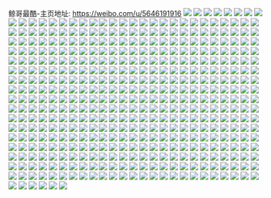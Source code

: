 鲸哥最酷-主页地址: https://weibo.com/u/5646191916 
![](https://wx4.sinaimg.cn/mw2000/006a6Qrygy1gi458381b6j32c02c0x6r.jpg) 
![](https://wx4.sinaimg.cn/mw2000/006a6Qrygy1gi4586vgomj32c0340npf.jpg) 
![](https://wx4.sinaimg.cn/mw2000/006a6Qrygy1gi457znn2bj32c03401kz.jpg) 
![](https://wx4.sinaimg.cn/mw2000/006a6Qrygy1gi458bjikpj32c0340hdw.jpg) 
![](https://wx4.sinaimg.cn/mw2000/006a6Qrygy1gi458f3qwnj32c03401kz.jpg) 
![](https://wx4.sinaimg.cn/mw2000/006a6Qrygy1gi458gbe3gj30vc0vcqdi.jpg) 
![](https://wx4.sinaimg.cn/mw2000/006a6Qrygy1gi458hg4tcj30tl1gntp1.jpg) 
![](https://wx4.sinaimg.cn/mw2000/006a6Qrygy1gi458kypmdj32c02c07wh.jpg) 
![](https://wx4.sinaimg.cn/mw2000/006a6Qrygy1gi458ojpkjj32c02c07wh.jpg) 
![](https://wx4.sinaimg.cn/mw2000/006a6Qrygy1ggrhe4t8pkj31sg2dsqv5.jpg) 
![](https://wx4.sinaimg.cn/mw2000/006a6Qrygy1ggrhe6axhuj31sg2ds4qp.jpg) 
![](https://wx4.sinaimg.cn/mw2000/006a6Qrygy1ggrheaayi6j32c03401kz.jpg) 
![](https://wx4.sinaimg.cn/mw2000/006a6Qrygy1ggrhed131mj32c03404qq.jpg) 
![](https://wx4.sinaimg.cn/mw2000/006a6Qrygy1ggrheia7t9j32c0340b2b.jpg) 
![](https://wx4.sinaimg.cn/mw2000/006a6Qrygy1ggrhengpykj32c03401l0.jpg) 
![](https://wx4.sinaimg.cn/mw2000/006a6Qrygy1ggrhe0x787j32c0340npd.jpg) 
![](https://wx4.sinaimg.cn/mw2000/006a6Qrygy1ggrheqsj1cj32c02c0b2a.jpg) 
![](https://wx4.sinaimg.cn/mw2000/006a6Qrygy1ggrhez8hcwj32c0340hdu.jpg) 
![](https://wx4.sinaimg.cn/mw2000/006a6Qrygy1gg09l0xiw8j31sg2ds7wh.jpg) 
![](https://wx4.sinaimg.cn/mw2000/006a6Qrygy1gg09l4c88tj32c02c07wi.jpg) 
![](https://wx4.sinaimg.cn/mw2000/006a6Qrygy1gg09l6e4mcj31sg2dskjl.jpg) 
![](https://wx4.sinaimg.cn/mw2000/006a6Qrygy1gg09kyel3ij32c0340b2c.jpg) 
![](https://wx4.sinaimg.cn/mw2000/006a6Qrygy1gg09lbl7isj32c0340kjn.jpg) 
![](https://wx4.sinaimg.cn/mw2000/006a6Qrygy1gg09lgh5syj32c02c0hdv.jpg) 
![](https://wx4.sinaimg.cn/mw2000/006a6Qrygy1gftar6unq1j31sg2ds4qq.jpg) 
![](https://wx4.sinaimg.cn/mw2000/006a6Qrygy1gftaralkfpj31sg2dsx6p.jpg) 
![](https://wx4.sinaimg.cn/mw2000/006a6Qrygy1gftargh6e4j31sg2ds1ky.jpg) 
![](https://wx4.sinaimg.cn/mw2000/006a6Qrygy1gftarjklarj31sg1shb29.jpg) 
![](https://wx4.sinaimg.cn/mw2000/006a6Qrygy1gftas9kz18j32c0340b2d.jpg) 
![](https://wx4.sinaimg.cn/mw2000/006a6Qrygy1gftarniuz6j31o61o64qp.jpg) 
![](https://wx4.sinaimg.cn/mw2000/006a6Qrygy1gftarqe12uj31sg2dskjl.jpg) 
![](https://wx4.sinaimg.cn/mw2000/006a6Qrygy1gftaruj2j1j32c02c0e82.jpg) 
![](https://wx4.sinaimg.cn/mw2000/006a6Qrygy1gftaryzpzaj32c0340qv7.jpg) 
![](https://wx4.sinaimg.cn/mw2000/006a6Qrygy1gf2qtn1lehj32c02c0u0x.jpg) 
![](https://wx4.sinaimg.cn/mw2000/006a6Qrygy1gf2qtjqayxj32c0340e81.jpg) 
![](https://wx4.sinaimg.cn/mw2000/006a6Qrygy1gf2qts1mo8j31sg2dskjl.jpg) 
![](https://wx4.sinaimg.cn/mw2000/006a6Qrygy1gf2qtu8n9xj31sg2dse81.jpg) 
![](https://wx4.sinaimg.cn/mw2000/006a6Qrygy1gf2qtpyy7yj31sg2dskjl.jpg) 
![](https://wx4.sinaimg.cn/mw2000/006a6Qrygy1gf2qtg3pgfj31sg2dsb29.jpg) 
![](https://wx4.sinaimg.cn/mw2000/006a6Qrygy1gf2qtxjp4wj31sg2ds1kx.jpg) 
![](https://wx4.sinaimg.cn/mw2000/006a6Qrygy1gf2qtzx3euj31sg2ds1kx.jpg) 
![](https://wx4.sinaimg.cn/mw2000/006a6Qrygy1gf2qu2gb36j31sg2ds4qp.jpg) 
![](https://wx4.sinaimg.cn/mw2000/006a6Qrygy1gev5ponci7j31sg2dskjm.jpg) 
![](https://wx4.sinaimg.cn/mw2000/006a6Qrygy1gev5pqm8wxj31sg2dshdm.jpg) 
![](https://wx4.sinaimg.cn/mw2000/006a6Qrygy1gev5pkq52dj32c0340e84.jpg) 
![](https://wx4.sinaimg.cn/mw2000/006a6Qrygy1gev5psklz6j32c02c0x20.jpg) 
![](https://wx4.sinaimg.cn/mw2000/006a6Qrygy1gev5q5u9c3j32c0340u0y.jpg) 
![](https://wx4.sinaimg.cn/mw2000/006a6Qrygy1gev5q7o2rxj32c03404jf.jpg) 
![](https://wx4.sinaimg.cn/mw2000/006a6Qrygy1gefaq33fznj31sg2dsx6p.jpg) 
![](https://wx4.sinaimg.cn/mw2000/006a6Qrygy1gefaq51x8cj31ig20hb29.jpg) 
![](https://wx4.sinaimg.cn/mw2000/006a6Qrygy1gefaq6v6jqj31sg2dsx43.jpg) 
![](https://wx4.sinaimg.cn/mw2000/006a6Qrygy1gefaq9iil2j31sg2dskjl.jpg) 
![](https://wx4.sinaimg.cn/mw2000/006a6Qrygy1gefaqb2otej31sg2ds7wh.jpg) 
![](https://wx4.sinaimg.cn/mw2000/006a6Qrygy1gefazc43bkj31sg1sge81.jpg) 
![](https://wx4.sinaimg.cn/mw2000/006a6Qrygy1gefazi7wa2j31sg2dsx6p.jpg) 
![](https://wx4.sinaimg.cn/mw2000/006a6Qrygy1gefazk3l22j31sg2dsqmb.jpg) 
![](https://wx4.sinaimg.cn/mw2000/006a6Qrygy1gefaz97qzaj31sg2dse81.jpg) 
![](https://wx4.sinaimg.cn/mw2000/006a6Qrygy1ge9hr9ciwej30v91vohdt.jpg) 
![](https://wx4.sinaimg.cn/mw2000/006a6Qrygy1ge9hr6nh6yj30v91vokam.jpg) 
![](https://wx4.sinaimg.cn/mw2000/006a6Qryly1ge1pc82ry2j32c0340hdv.jpg) 
![](https://wx4.sinaimg.cn/mw2000/006a6Qryly1ge1pcdvhndj32c0340hdv.jpg) 
![](https://wx4.sinaimg.cn/mw2000/006a6Qryly1ge1pch8jmmj31sc2dsb29.jpg) 
![](https://wx4.sinaimg.cn/mw2000/006a6Qryly1ge1pck3nvaj31sc2dshdt.jpg) 
![](https://wx4.sinaimg.cn/mw2000/006a6Qryly1ge1pcn16uuj31sb1sbkjl.jpg) 
![](https://wx4.sinaimg.cn/mw2000/006a6Qryly1ge1pcpvn7jj31sc2dsnpd.jpg) 
![](https://wx4.sinaimg.cn/mw2000/006a6Qryly1ge1pc2hir9j30u0140tkn.jpg) 
![](https://wx4.sinaimg.cn/mw2000/006a6Qryly1ge1pcrb1q7j30u0140dru.jpg) 
![](https://wx4.sinaimg.cn/mw2000/006a6Qryly1ge1pcvvtifj31sc2dskjm.jpg) 
![](https://wx4.sinaimg.cn/mw2000/006a6Qryly1ge1pd0wwk2j31sc2dshdu.jpg) 
![](https://wx4.sinaimg.cn/mw2000/006a6Qryly1ge1pd5ix27j31sg1sgnpd.jpg) 
![](https://wx4.sinaimg.cn/mw2000/006a6Qryly1ge1pd8c76fj32c02c07wh.jpg) 
![](https://wx4.sinaimg.cn/mw2000/006a6Qryly1ge0jn4i740j32c02c07sx.jpg) 
![](https://wx4.sinaimg.cn/mw2000/006a6Qryly1ge0jnnzsddj32c02c04ia.jpg) 
![](https://wx4.sinaimg.cn/mw2000/006a6Qryly1ge0jr8cm02j32c02c0hdt.jpg) 
![](https://wx4.sinaimg.cn/mw2000/006a6Qryly1ge0jrc6sodj32c0340b29.jpg) 
![](https://wx4.sinaimg.cn/mw2000/006a6Qryly1ge0jr3y8kzj31400u0wq3.jpg) 
![](https://wx4.sinaimg.cn/mw2000/006a6Qryly1ge0jrejrijj31sg2dsndb.jpg) 
![](https://wx4.sinaimg.cn/mw2000/006a6Qryly1ge0jrjmwr1j32c03407wi.jpg) 
![](https://wx4.sinaimg.cn/mw2000/006a6Qryly1ge0jro87xcj32c0340e81.jpg) 
![](https://wx4.sinaimg.cn/mw2000/006a6Qryly1ge0jrui7w9j32c0340x6p.jpg) 
![](https://wx4.sinaimg.cn/mw2000/006a6Qryly1gdsf0zk4shj31sg2dsb2a.jpg) 
![](https://wx4.sinaimg.cn/mw2000/006a6Qryly1gdsf1370gsj31sg2ds1ky.jpg) 
![](https://wx4.sinaimg.cn/mw2000/006a6Qryly1gdsf0vm1n3j31sg2dsb2a.jpg) 
![](https://wx4.sinaimg.cn/mw2000/006a6Qryly1gdsf16uiisj31sg2dsb2a.jpg) 
![](https://wx4.sinaimg.cn/mw2000/006a6Qryly1gdlfs9im60j32c03401ky.jpg) 
![](https://wx4.sinaimg.cn/mw2000/006a6Qryly1gdlfsc1atcj31sg2ds4qp.jpg) 
![](https://wx4.sinaimg.cn/mw2000/006a6Qryly1gdlfsexsevj31sg2ds7wh.jpg) 
![](https://wx4.sinaimg.cn/mw2000/006a6Qryly1gdlfsjs8vvj32bc3h07wi.jpg) 
![](https://wx4.sinaimg.cn/mw2000/006a6Qryly1gdlfsn7nphj31sg2dsqv5.jpg) 
![](https://wx4.sinaimg.cn/mw2000/006a6Qryly1gdlfsq2vdaj31sg2dskjl.jpg) 
![](https://wx4.sinaimg.cn/mw2000/006a6Qryly1gdjyk4sa49j31sg2dsb29.jpg) 
![](https://wx4.sinaimg.cn/mw2000/006a6Qryly1gdjykelyx0j32c03401ky.jpg) 
![](https://wx4.sinaimg.cn/mw2000/006a6Qryly1gdjyk1aavgj32c03404qq.jpg) 
![](https://wx4.sinaimg.cn/mw2000/006a6Qryly1gdjyk9mww5j32c0340u0y.jpg) 
![](https://wx4.sinaimg.cn/mw2000/006a6Qryly1gdjykhlpflj32c02c04qp.jpg) 
![](https://wx4.sinaimg.cn/mw2000/006a6Qryly1gdjyqh08n3j32c02c01dg.jpg) 
![](https://wx4.sinaimg.cn/mw2000/006a6Qryly1gdjyqk8f03j32c02c01kx.jpg) 
![](https://wx4.sinaimg.cn/mw2000/006a6Qryly1gdjyqol4paj32c0340x6p.jpg) 
![](https://wx4.sinaimg.cn/mw2000/006a6Qryly1gdjyqtturnj32c03404qq.jpg) 
![](https://wx4.sinaimg.cn/mw2000/006a6Qryly1gdfk0g30r4j32c02c0npe.jpg) 
![](https://wx4.sinaimg.cn/mw2000/006a6Qryly1gdfk0sblqij30v91vox6q.jpg) 
![](https://wx4.sinaimg.cn/mw2000/006a6Qryly1gdfk0tlbunj30y40y6jwb.jpg) 
![](https://wx4.sinaimg.cn/mw2000/006a6Qryly1gdfk0xrhuoj31sg2ds4qq.jpg) 
![](https://wx4.sinaimg.cn/mw2000/006a6Qryly1gdfk10uwngj32c02c04qp.jpg) 
![](https://wx4.sinaimg.cn/mw2000/006a6Qryly1gdfk0c0gqlj31882al4qp.jpg) 
![](https://wx4.sinaimg.cn/mw2000/006a6Qryly1gdfk15ay4hj32c0340hdu.jpg) 
![](https://wx4.sinaimg.cn/mw2000/006a6Qryly1gdfk0n09bxj32c03404qs.jpg) 
![](https://wx4.sinaimg.cn/mw2000/006a6Qryly1gdfk18jcgxj32ll22bqv5.jpg) 
![](https://wx4.sinaimg.cn/mw2000/006a6Qryly1gd8r3pin5oj31sg2ds1ky.jpg) 
![](https://wx4.sinaimg.cn/mw2000/006a6Qryly1gd8r3d3321j31sg2ds1ky.jpg) 
![](https://wx4.sinaimg.cn/mw2000/006a6Qryly1gd8r3hhyfej313h13kaof.jpg) 
![](https://wx4.sinaimg.cn/mw2000/006a6Qryly1gd8r3lu86vj31sg2dsx6p.jpg) 
![](https://wx4.sinaimg.cn/mw2000/006a6Qryly1gd8r3irt6aj30y40y6tlc.jpg) 
![](https://wx4.sinaimg.cn/mw2000/006a6Qryly1gd8r3tgqcaj31sg1sle81.jpg) 
![](https://wx4.sinaimg.cn/mw2000/006a6Qryly1gd8r39hg2rj31sg2dsu0x.jpg) 
![](https://wx4.sinaimg.cn/mw2000/006a6Qryly1gd8r3wn4i4j32ay2ayx6p.jpg) 
![](https://wx4.sinaimg.cn/mw2000/006a6Qryly1gd8r3g1rc1j31sg2dsx6p.jpg) 
![](https://wx4.sinaimg.cn/mw2000/006a6Qryly1gd4r3vcw42j32c0340npg.jpg) 
![](https://wx4.sinaimg.cn/mw2000/006a6Qryly1gd4r3p1ez4j32c02c0qv7.jpg) 
![](https://wx4.sinaimg.cn/mw2000/006a6Qryly1gd4r40u926j31sg2dsb29.jpg) 
![](https://wx4.sinaimg.cn/mw2000/006a6Qryly1gd4r43q0gqj32c02c0b29.jpg) 
![](https://wx4.sinaimg.cn/mw2000/006a6Qryly1gd4r3xyappj312w2aw7wh.jpg) 
![](https://wx4.sinaimg.cn/mw2000/006a6Qryly1gd4r495nvkj31sg2dsx6q.jpg) 
![](https://wx4.sinaimg.cn/mw2000/006a6Qryly1gd4r4bzgdkj32ds1sge81.jpg) 
![](https://wx4.sinaimg.cn/mw2000/006a6Qryly1gd4r4fzvilj32c0340u0y.jpg) 
![](https://wx4.sinaimg.cn/mw2000/006a6Qryly1gd4r4llagnj32c03404qr.jpg) 
![](https://wx4.sinaimg.cn/mw2000/006a6Qrygy1gcqewbp5f6j32c02c0qv5.jpg) 
![](https://wx4.sinaimg.cn/mw2000/006a6Qrygy1gcqewd2mxlj321320zb29.jpg) 
![](https://wx4.sinaimg.cn/mw2000/006a6Qrygy1gcqewficnqj32c0340x6p.jpg) 
![](https://wx4.sinaimg.cn/mw2000/006a6Qrygy1gcqewhk0uoj323k23ke81.jpg) 
![](https://wx4.sinaimg.cn/mw2000/006a6Qrygy1gcqewj0rjwj31sg2ds7wh.jpg) 
![](https://wx4.sinaimg.cn/mw2000/006a6Qrygy1gcqew8ldelj32c0340hdu.jpg) 
![](https://wx4.sinaimg.cn/mw2000/006a6Qrygy1gcqewlao68j32c02c0qv5.jpg) 
![](https://wx4.sinaimg.cn/mw2000/006a6Qrygy1gcqewo01vhj32c02c0kjl.jpg) 
![](https://wx4.sinaimg.cn/mw2000/006a6Qrygy1gcqew9wfk1j31sg2dshdt.jpg) 
![](https://wx4.sinaimg.cn/mw2000/006a6Qrygy1gcicd62adyj30u00u07wh.jpg) 
![](https://wx4.sinaimg.cn/mw2000/006a6Qrygy1gcicc64remj32c0340kjm.jpg) 
![](https://wx4.sinaimg.cn/mw2000/006a6Qrygy1gciccjro2qj30u01407wh.jpg) 
![](https://wx4.sinaimg.cn/mw2000/006a6Qrygy1gciccmvyajj32c0340x6p.jpg) 
![](https://wx4.sinaimg.cn/mw2000/006a6Qrygy1gciccd18d8j329s29snpd.jpg) 
![](https://wx4.sinaimg.cn/mw2000/006a6Qrygy1gciccaloj9j30u00u07wh.jpg) 
![](https://wx4.sinaimg.cn/mw2000/006a6Qrygy1gciccp0aunj30tu0tu1jq.jpg) 
![](https://wx4.sinaimg.cn/mw2000/006a6Qrygy1gciccg96dwj30u00u01kx.jpg) 
![](https://wx4.sinaimg.cn/mw2000/006a6Qrygy1gcicd0zwkpj32c03404qu.jpg) 
![](https://wx4.sinaimg.cn/mw2000/006a6Qryly1gc5ek6aj2nj32c02c0kjm.jpg) 
![](https://wx4.sinaimg.cn/mw2000/006a6Qryly1gc5eke48dcj31sg2dsb29.jpg) 
![](https://wx4.sinaimg.cn/mw2000/006a6Qryly1gc5ekcjfvjj32c02c0kjn.jpg) 
![](https://wx4.sinaimg.cn/mw2000/006a6Qryly1gc5ekfgjbnj31sg1sgnpd.jpg) 
![](https://wx4.sinaimg.cn/mw2000/006a6Qryly1gc5ekmmgosj32c02c0npd.jpg) 
![](https://wx4.sinaimg.cn/mw2000/006a6Qryly1gc5ekigdlxj31sg2ds1ky.jpg) 
![](https://wx4.sinaimg.cn/mw2000/006a6Qryly1gc5ek93zcyj32c02c0hdu.jpg) 
![](https://wx4.sinaimg.cn/mw2000/006a6Qryly1gc5ekgk8fpj31sg2dshdt.jpg) 
![](https://wx4.sinaimg.cn/mw2000/006a6Qryly1gc5ekk3yzqj31sg1sg4qq.jpg) 
![](https://wx4.sinaimg.cn/mw2000/006a6Qryly1gbwcv25bw9j31r11r14qp.jpg) 
![](https://wx4.sinaimg.cn/mw2000/006a6Qryly1gbwcv3xrkpj3140140kjl.jpg) 
![](https://wx4.sinaimg.cn/mw2000/006a6Qryly1gbwcv5ml2nj31sg2dse82.jpg) 
![](https://wx4.sinaimg.cn/mw2000/006a6Qryly1gbwcv7fnfmj31sg2dsnpd.jpg) 
![](https://wx4.sinaimg.cn/mw2000/006a6Qryly1gbwcv9p518j31sg2dshdt.jpg) 
![](https://wx4.sinaimg.cn/mw2000/006a6Qryly1gbwcv0frl4j31sg2ds7wh.jpg) 
![](https://wx4.sinaimg.cn/mw2000/006a6Qryly1gbldm7qt99j30u013ygr0.jpg) 
![](https://wx4.sinaimg.cn/mw2000/006a6Qryly1gbldmaptfxj31sg2dsb2a.jpg) 
![](https://wx4.sinaimg.cn/mw2000/006a6Qryly1gbldmcz23hj31sg2dshdt.jpg) 
![](https://wx4.sinaimg.cn/mw2000/006a6Qryly1gbldmf0rndj31sg2dsnpd.jpg) 
![](https://wx4.sinaimg.cn/mw2000/006a6Qryly1gbldmgy16yj31sg2dsqv5.jpg) 
![](https://wx4.sinaimg.cn/mw2000/006a6Qryly1gbldmir4nkj31sg2dskjl.jpg) 
![](https://wx4.sinaimg.cn/mw2000/006a6Qryly1gbldmkwz7gj31sg2dskjl.jpg) 
![](https://wx4.sinaimg.cn/mw2000/006a6Qryly1gbldmmo4h4j31sg2dshdt.jpg) 
![](https://wx4.sinaimg.cn/mw2000/006a6Qryly1gbldm6ny2tj31sg2dskjl.jpg) 
![](https://wx4.sinaimg.cn/mw2000/006a6Qryly1gazi6i29kgj31sg1sg4qq.jpg) 
![](https://wx4.sinaimg.cn/mw2000/006a6Qryly1gazi6jonstj32c0340b2b.jpg) 
![](https://wx4.sinaimg.cn/mw2000/006a6Qryly1gazi6kifumj31sg1sg7wh.jpg) 
![](https://wx4.sinaimg.cn/mw2000/006a6Qryly1gazi6grqrhj31sg2dse81.jpg) 
![](https://wx4.sinaimg.cn/mw2000/006a6Qryly1gazi6ltdpbj31sg2dskjl.jpg) 
![](https://wx4.sinaimg.cn/mw2000/006a6Qryly1gazi6nznjwj31sg2ds4qq.jpg) 
![](https://wx4.sinaimg.cn/mw2000/006a6Qryly1gaxk20rrw3j31o02807wi.jpg) 
![](https://wx4.sinaimg.cn/mw2000/006a6Qryly1gaxk21t6mqj32c0340npe.jpg) 
![](https://wx4.sinaimg.cn/mw2000/006a6Qryly1gaxk23xiblj32c0340hdv.jpg) 
![](https://wx4.sinaimg.cn/mw2000/006a6Qryly1gaxk259w04j31sg2dskjl.jpg) 
![](https://wx4.sinaimg.cn/mw2000/006a6Qryly1gaxk26y93dj32c0340u0y.jpg) 
![](https://wx4.sinaimg.cn/mw2000/006a6Qryly1gaxk29793oj32c0340npe.jpg) 
![](https://wx4.sinaimg.cn/mw2000/006a6Qryly1gaxk2beyjqj33402c0hdu.jpg) 
![](https://wx4.sinaimg.cn/mw2000/006a6Qryly1gaxk1yx6ijj327u1o04qp.jpg) 
![](https://wx4.sinaimg.cn/mw2000/006a6Qryly1gaxk2d3uczj31sg2dsnec.jpg) 
![](https://wx4.sinaimg.cn/mw2000/006a6Qryly1gaacw6l1i6j31sg2dskjl.jpg) 
![](https://wx4.sinaimg.cn/mw2000/006a6Qryly1gaacw3i8gdj31sg2ds1kx.jpg) 
![](https://wx4.sinaimg.cn/mw2000/006a6Qryly1gaacwcdt9sj32c0340kjn.jpg) 
![](https://wx4.sinaimg.cn/mw2000/006a6Qryly1gaacwiex54j32c0340kjn.jpg) 
![](https://wx4.sinaimg.cn/mw2000/006a6Qryly1ga6z8c1fm7j30rn0zwgs4.jpg) 
![](https://wx4.sinaimg.cn/mw2000/006a6Qryly1ga6z8syn5kj32c02c0x6r.jpg) 
![](https://wx4.sinaimg.cn/mw2000/006a6Qryly1ga6z8eoct0j32c0340kjl.jpg) 
![](https://wx4.sinaimg.cn/mw2000/006a6Qryly1ga6z8it17fj32c0340kjm.jpg) 
![](https://wx4.sinaimg.cn/mw2000/006a6Qryly1ga6z8lprohj31sg1sge81.jpg) 
![](https://wx4.sinaimg.cn/mw2000/006a6Qryly1ga6z8wlkmrj32c02c0qv5.jpg) 
![](https://wx4.sinaimg.cn/mw2000/006a6Qryly1ga6z8zmrasj32c02c0qv5.jpg) 
![](https://wx4.sinaimg.cn/mw2000/006a6Qryly1ga6z92v8rkj32c0340hdt.jpg) 
![](https://wx4.sinaimg.cn/mw2000/006a6Qryly1ga6z95ytiwj32ds1sg1kx.jpg) 
![](https://wx4.sinaimg.cn/mw2000/006a6Qryly1g9e1jv9y23j32c03404qr.jpg) 
![](https://wx4.sinaimg.cn/mw2000/006a6Qryly1g9e1k7g8g5j32c0340kjm.jpg) 
![](https://wx4.sinaimg.cn/mw2000/006a6Qryly1g9e1jkx6ufj31sg2dsu0x.jpg) 
![](https://wx4.sinaimg.cn/mw2000/006a6Qryly1g9e1kewqhdj31sg2dse81.jpg) 
![](https://wx4.sinaimg.cn/mw2000/006a6Qryly1g9e1km85tzj32c0340kjl.jpg) 
![](https://wx4.sinaimg.cn/mw2000/006a6Qryly1g9e1kswutmj32c0340npd.jpg) 
![](https://wx4.sinaimg.cn/mw2000/006a6Qryly1g9e1kzqwx9j31sg2dsqv5.jpg) 
![](https://wx4.sinaimg.cn/mw2000/006a6Qryly1g9e1l3tgnhj32ds1sg4qp.jpg) 
![](https://wx4.sinaimg.cn/mw2000/006a6Qryly1g9e1l7sbp3j31sg2ds1kx.jpg) 
![](https://wx4.sinaimg.cn/mw2000/006a6Qryly1g9dilqbukpj32c0340x6q.jpg) 
![](https://wx4.sinaimg.cn/mw2000/006a6Qryly1g9dilk42a5j32c0340u0y.jpg) 
![](https://wx4.sinaimg.cn/mw2000/006a6Qryly1g9dilu3g64j32c02c01ky.jpg) 
![](https://wx4.sinaimg.cn/mw2000/006a6Qryly1g9dily9hgmj32c0340qv6.jpg) 
![](https://wx4.sinaimg.cn/mw2000/006a6Qryly1g9dill4q31j30v90v940u.jpg) 
![](https://wx4.sinaimg.cn/mw2000/006a6Qryly1g9dim4ldyaj32c0340kjn.jpg) 
![](https://wx4.sinaimg.cn/mw2000/006a6Qryly1g8s8qycya0j32c02c04qr.jpg) 
![](https://wx4.sinaimg.cn/mw2000/006a6Qryly1g8s8qseys7j32c02c0x6q.jpg) 
![](https://wx4.sinaimg.cn/mw2000/006a6Qryly1g8s8r3vctqj32c02c01kz.jpg) 
![](https://wx4.sinaimg.cn/mw2000/006a6Qryly1g8s8rb1jz2j32c02c04qr.jpg) 
![](https://wx4.sinaimg.cn/mw2000/006a6Qryly1g8s8rqey7oj327u1o0e81.jpg) 
![](https://wx4.sinaimg.cn/mw2000/006a6Qryly1g8s8rhctpij32c02c01kz.jpg) 
![](https://wx4.sinaimg.cn/mw2000/006a6Qryly1g8s8rkeqs2j32c02c07wh.jpg) 
![](https://wx4.sinaimg.cn/mw2000/006a6Qryly1g8s8rnhgb6j32c02c0e81.jpg) 
![](https://wx4.sinaimg.cn/mw2000/006a6Qryly1g8s8rstl6dj31o027u1kx.jpg) 
![](https://wx4.sinaimg.cn/mw2000/006a6Qryly1g878z0srurj33344mo1l0.jpg) 
![](https://wx4.sinaimg.cn/mw2000/006a6Qryly1g878zexc7ij32b743xqv6.jpg) 
![](https://wx4.sinaimg.cn/mw2000/006a6Qryly1g878ztkimoj32yn4ghkjm.jpg) 
![](https://wx4.sinaimg.cn/mw2000/006a6Qryly1g8790etkrrj33343347wj.jpg) 
![](https://wx4.sinaimg.cn/mw2000/006a6Qryly1g8790odxdaj31sx37f1kx.jpg) 
![](https://wx4.sinaimg.cn/mw2000/006a6Qryly1g878yg40frj31qi334e81.jpg) 
![](https://wx4.sinaimg.cn/mw2000/006a6Qryly1g8790xluepj31qi334u0x.jpg) 
![](https://wx4.sinaimg.cn/mw2000/006a6Qryly1g8791diq7tj33344mox6r.jpg) 
![](https://wx4.sinaimg.cn/mw2000/006a6Qryly1g879221somj33344mou12.jpg) 
![](https://wx4.sinaimg.cn/mw2000/006a6Qryly1g7owzp27l5j30u0140n37.jpg) 
![](https://wx4.sinaimg.cn/mw2000/006a6Qryly1g7owzq9nnrj30u013yqcf.jpg) 
![](https://wx4.sinaimg.cn/mw2000/006a6Qryly1g7owzs017uj30u00u0an4.jpg) 
![](https://wx4.sinaimg.cn/mw2000/006a6Qryly1g7owztcdxrj30u00u0dm4.jpg) 
![](https://wx4.sinaimg.cn/mw2000/006a6Qryly1g7owzn5jfqj30u0140dld.jpg) 
![](https://wx4.sinaimg.cn/mw2000/006a6Qryly1g7owzuytzej30u00u0127.jpg) 
![](https://wx4.sinaimg.cn/mw2000/006a6Qryly1g7owzwmleij30u00u0ajb.jpg) 
![](https://wx4.sinaimg.cn/mw2000/006a6Qryly1g7owzy58qyj30u013x4a7.jpg) 
![](https://wx4.sinaimg.cn/mw2000/006a6Qryly1g7ox001bwbj30u013y7lq.jpg) 
![](https://wx4.sinaimg.cn/mw2000/006a6Qryly1g5c1wmqv1tj30rs1jke6i.jpg) 
![](https://wx4.sinaimg.cn/mw2000/006a6Qryly1g5c1woiinpj30rs1jkx20.jpg) 
![](https://wx4.sinaimg.cn/mw2000/006a6Qryly1g5c1wq9brlj30rs1jktwt.jpg) 
![](https://wx4.sinaimg.cn/mw2000/006a6Qryly1g5c1ws2fr2j30rs1jbazv.jpg) 
![](https://wx4.sinaimg.cn/mw2000/006a6Qryly1g5c1wt60sdj30qo0qogqn.jpg) 
![](https://wx4.sinaimg.cn/mw2000/006a6Qryly1g5c1wkwf6fj30u00u0juj.jpg) 
![](https://wx4.sinaimg.cn/mw2000/006a6Qryly1g5c1wu6qewj30qo0qodie.jpg) 
![](https://wx4.sinaimg.cn/mw2000/006a6Qryly1g5bcl3st9oj32c02c04qr.jpg) 
![](https://wx4.sinaimg.cn/mw2000/006a6Qryly1g5bcla2hn0j32c02c0e83.jpg) 
![](https://wx4.sinaimg.cn/mw2000/006a6Qryly1g5bclg2tycj32c02c0e83.jpg) 
![](https://wx4.sinaimg.cn/mw2000/006a6Qryly1g5bckxg15rj31sg2dsnpe.jpg) 
![](https://wx4.sinaimg.cn/mw2000/006a6Qryly1g5bcljcp3vj31sg1sgu0x.jpg) 
![](https://wx4.sinaimg.cn/mw2000/006a6Qryly1g5bclnzchbj31sg2ds1ky.jpg) 
![](https://wx4.sinaimg.cn/mw2000/006a6Qryly1g5bclpt5l4j31o027ue5i.jpg) 
![](https://wx4.sinaimg.cn/mw2000/006a6Qryly1g5bclreb42j30rs15nguv.jpg) 
![](https://wx4.sinaimg.cn/mw2000/006a6Qryly1g5bclubmwyj31o01o0qv5.jpg) 
![](https://wx4.sinaimg.cn/mw2000/006a6Qryly1g4z5zq12lbj32c0340b2a.jpg) 
![](https://wx4.sinaimg.cn/mw2000/006a6Qryly1g4z5zvv4a8j32c0340b2a.jpg) 
![](https://wx4.sinaimg.cn/mw2000/006a6Qryly1g4z600sk4fj32c0340e82.jpg) 
![](https://wx4.sinaimg.cn/mw2000/006a6Qryly1g4z6047it2j31sg2dsnpd.jpg) 
![](https://wx4.sinaimg.cn/mw2000/006a6Qryly1g4z605wz9jj30w01kwn7q.jpg) 
![](https://wx4.sinaimg.cn/mw2000/006a6Qryly1g3p67k9y2rj31o01o04o2.jpg) 
![](https://wx4.sinaimg.cn/mw2000/006a6Qryly1g3p67pni4bj32c0340qv6.jpg) 
![](https://wx4.sinaimg.cn/mw2000/006a6Qryly1g3p67tdkqsj32c02c0e81.jpg) 
![](https://wx4.sinaimg.cn/mw2000/006a6Qryly1g4ffg4e15xj32c0340npg.jpg) 
![](https://wx4.sinaimg.cn/mw2000/006a6Qryly1g4ffg65wd1j30v91auwqh.jpg) 
![](https://wx4.sinaimg.cn/mw2000/006a6Qryly1g4fffx5qiwj30rs112wt2.jpg) 
![](https://wx4.sinaimg.cn/mw2000/006a6Qryly1g4ffgjeclgj34mo334u0y.jpg) 
![](https://wx4.sinaimg.cn/mw2000/006a6Qryly1g4ffg7oj55j31o01407ld.jpg) 
![](https://wx4.sinaimg.cn/mw2000/006a6Qryly1g4ffg9avrqj31401o04ed.jpg) 
![](https://wx4.sinaimg.cn/mw2000/006a6Qryly1g4ffgbxft7j31o01401kx.jpg) 
![](https://wx4.sinaimg.cn/mw2000/006a6Qryly1g4ffgdcnl6j31401o07j1.jpg) 
![](https://wx4.sinaimg.cn/mw2000/006a6Qryly1g4ffget32cj31o0140tse.jpg) 
![](https://wx4.sinaimg.cn/mw2000/006a6Qryly1g4ffeq00cij31o01o07wh.jpg) 
![](https://wx4.sinaimg.cn/mw2000/006a6Qryly1g4ffesnednj31o01o0b29.jpg) 
![](https://wx4.sinaimg.cn/mw2000/006a6Qryly1g4ffevtg3xj31o01o0b29.jpg) 
![](https://wx4.sinaimg.cn/mw2000/006a6Qryly1g4ffen4a7aj31o027u7wh.jpg) 
![](https://wx4.sinaimg.cn/mw2000/006a6Qryly1g3h9mfa1tlj32c0340e81.jpg) 
![](https://wx4.sinaimg.cn/mw2000/006a6Qryly1g3h9mik97dj32c02c07wh.jpg) 
![](https://wx4.sinaimg.cn/mw2000/006a6Qryly1g3h9mbjyofj32c02c016e.jpg) 
![](https://wx4.sinaimg.cn/mw2000/006a6Qryly1g3a8anfgrzj33343344qr.jpg) 
![](https://wx4.sinaimg.cn/mw2000/006a6Qryly1g3a8af2fdoj3334334kjo.jpg) 
![](https://wx4.sinaimg.cn/mw2000/006a6Qryly1g3a8atvmlpj3334334hdv.jpg) 
![](https://wx4.sinaimg.cn/mw2000/006a6Qryly1g3a8az5ol5j3334334kjm.jpg) 
![](https://wx4.sinaimg.cn/mw2000/006a6Qryly1g2xtxttd2bj32c03401ky.jpg) 
![](https://wx4.sinaimg.cn/mw2000/006a6Qryly1g2xty45e4sj33402c07wh.jpg) 
![](https://wx4.sinaimg.cn/mw2000/006a6Qryly1g2xtyg6uw3j31o027u4qp.jpg) 
![](https://wx4.sinaimg.cn/mw2000/006a6Qryly1g2xtysnf8cj32c0340b2a.jpg) 
![](https://wx4.sinaimg.cn/mw2000/006a6Qryly1g2xtyxnp40j31sg2ds7vk.jpg) 
![](https://wx4.sinaimg.cn/mw2000/006a6Qryly1g2xtz41d9bj31o027u4qp.jpg) 
![](https://wx4.sinaimg.cn/mw2000/006a6Qryly1g2xtza53enj31sg2ds7wh.jpg) 
![](https://wx4.sinaimg.cn/mw2000/006a6Qryly1g2xtzfgsylj31o027unmy.jpg) 
![](https://wx4.sinaimg.cn/mw2000/006a6Qryly1g2xtzm6u6xj31o027u4qp.jpg) 
![](https://wx4.sinaimg.cn/mw2000/006a6Qryly1g2nxw0pn2aj316o1ku4qp.jpg) 
![](https://wx4.sinaimg.cn/mw2000/006a6Qryly1g2nxw24i9gj31x02k04gh.jpg) 
![](https://wx4.sinaimg.cn/mw2000/006a6Qryly1g2nxw8pq77j34mo334qv8.jpg) 
![](https://wx4.sinaimg.cn/mw2000/006a6Qryly1g2nxwdkycvj32c0340npe.jpg) 
![](https://wx4.sinaimg.cn/mw2000/006a6Qryly1g2nxwj5b1vj32c02c01kz.jpg) 
![](https://wx4.sinaimg.cn/mw2000/006a6Qryly1g2nxwknnrej30rs15owwp.jpg) 
![](https://wx4.sinaimg.cn/mw2000/006a6Qryly1g2nxwmaytej30rs1jkne6.jpg) 
![](https://wx4.sinaimg.cn/mw2000/006a6Qryly1g2nxwpaxitj316o1kuhdt.jpg) 
![](https://wx4.sinaimg.cn/mw2000/006a6Qryly1g2nxvy6g3wj316o1ku4pp.jpg) 
![](https://wx4.sinaimg.cn/mw2000/006a6Qryly1g1g5mssv7wj32c0340qv6.jpg) 
![](https://wx4.sinaimg.cn/mw2000/006a6Qryly1g1g5mykk3aj32c03407wj.jpg) 
![](https://wx4.sinaimg.cn/mw2000/006a6Qryly1g1g5mnf57xj32c03407wj.jpg) 
![](https://wx4.sinaimg.cn/mw2000/006a6Qryly1g1g5n2spnrj32c0340npd.jpg) 
![](https://wx4.sinaimg.cn/mw2000/006a6Qryly1g1g5n79ax0j32c0340kjl.jpg) 
![](https://wx4.sinaimg.cn/mw2000/006a6Qryly1g1g5nbqd23j32c0340hdt.jpg) 
![](https://wx4.sinaimg.cn/mw2000/006a6Qryly1g0vfalmxxtj32c0340u0z.jpg) 
![](https://wx4.sinaimg.cn/mw2000/006a6Qryly1g0vfar23juj32c0340x6q.jpg) 
![](https://wx4.sinaimg.cn/mw2000/006a6Qryly1g0rmflc4a9j30qo0qok0h.jpg) 
![](https://wx4.sinaimg.cn/mw2000/006a6Qryly1g0rmg1d3dnj30v91vox6z.jpg) 
![](https://wx4.sinaimg.cn/mw2000/006a6Qryly1g0rmfobf9nj31se214b29.jpg) 
![](https://wx4.sinaimg.cn/mw2000/006a6Qryly1g0rmg2sdtyj30qo0x2tfd.jpg) 
![](https://wx4.sinaimg.cn/mw2000/006a6Qryly1g0rmg4zjl6j31sc1sc4qp.jpg) 
![](https://wx4.sinaimg.cn/mw2000/006a6Qryly1g0rmg75k02j31sc1sc1kx.jpg) 
![](https://wx4.sinaimg.cn/mw2000/006a6Qryly1fzllcimqiaj32c02c0qv5.jpg) 
![](https://wx4.sinaimg.cn/mw2000/006a6Qryly1fzllck6n5gj32c02c0b29.jpg) 
![](https://wx4.sinaimg.cn/mw2000/006a6Qryly1fzllcjgc23j32c02c0qv5.jpg) 
![](https://wx4.sinaimg.cn/mw2000/006a6Qryly1fzllcl49uhj32c02c0npd.jpg) 
![](https://wx4.sinaimg.cn/mw2000/006a6Qryly1fzllchsst7j32c02c0x6p.jpg) 
![](https://wx4.sinaimg.cn/mw2000/006a6Qryly1fzllclq0vzj31o01o0x0u.jpg) 
![](https://wx4.sinaimg.cn/mw2000/006a6Qryly1fzllcmghf5j31sg1sg1kx.jpg) 
![](https://wx4.sinaimg.cn/mw2000/006a6Qryly1fzllcn6r56j31o01o0ngx.jpg) 
![](https://wx4.sinaimg.cn/mw2000/006a6Qryly1fzllcgycajj31o01o04m0.jpg) 
![](https://wx4.sinaimg.cn/mw2000/006a6Qryly1fze6oi7gg5j32c0340kjl.jpg) 
![](https://wx4.sinaimg.cn/mw2000/006a6Qryly1fze6oksfpxj32c0340qv5.jpg) 
![](https://wx4.sinaimg.cn/mw2000/006a6Qryly1fyqx3yv3ssj30u013xk6b.jpg) 
![](https://wx4.sinaimg.cn/mw2000/006a6Qryly1fyqx3xodtfj30u013xtms.jpg) 
![](https://wx4.sinaimg.cn/mw2000/006a6Qryly1fyhs27gwjxj30u00u0gt3.jpg) 
![](https://wx4.sinaimg.cn/mw2000/006a6Qryly1fyhs28ss9tj30u00u0gun.jpg) 
![](https://wx4.sinaimg.cn/mw2000/006a6Qryly1fyhs284zg9j30u00u0109.jpg) 
![](https://wx4.sinaimg.cn/mw2000/006a6Qryly1fxnhsqcpeyj30qo1bgabz.jpg) 
![](https://wx4.sinaimg.cn/mw2000/006a6Qryly1fxnhst8sehj30fn0rstop.jpg) 
![](https://wx4.sinaimg.cn/mw2000/006a6Qryly1fxnhsp9weyj30fn0rr43y.jpg) 
![](https://wx4.sinaimg.cn/mw2000/006a6Qryly1fxnhsv1xvpj30k00zhjtu.jpg) 
![](https://wx4.sinaimg.cn/mw2000/006a6Qryly1fx8qzh8mknj32c02x04qs.jpg) 
![](https://wx4.sinaimg.cn/mw2000/006a6Qryly1fx8r0hrgkdj32c02x0nph.jpg) 
![](https://wx4.sinaimg.cn/mw2000/006a6Qryly1fwxbquu3x0j31o027ub29.jpg) 
![](https://wx4.sinaimg.cn/mw2000/006a6Qryly1fwxbr3cviej31o027ub29.jpg) 
![](https://wx4.sinaimg.cn/mw2000/006a6Qryly1fwxbrgh2zwj31o027ukjl.jpg) 
![](https://wx4.sinaimg.cn/mw2000/006a6Qryly1fw96r6opq9j32c0340u0y.jpg) 
![](https://wx4.sinaimg.cn/mw2000/006a6Qryly1fw96rj6vnnj31o01o0kjl.jpg) 
![](https://wx4.sinaimg.cn/mw2000/006a6Qryly1fw96rc5oo3j32c0340x6q.jpg) 
![](https://wx4.sinaimg.cn/mw2000/006a6Qryly1fw96rflp7ej32c02c04o8.jpg) 
![](https://wx4.sinaimg.cn/mw2000/006a6Qryly1fw96r0zc68j32c0340npd.jpg) 
![](https://wx4.sinaimg.cn/mw2000/006a6Qryly1fw96rmvb1xj31o01o04qp.jpg) 
![](https://wx4.sinaimg.cn/mw2000/006a6Qryly1fvvz4i23auj31o01o07p9.jpg) 
![](https://wx4.sinaimg.cn/mw2000/006a6Qryly1fvvz4po6m8j31o01o01kx.jpg) 
![](https://wx4.sinaimg.cn/mw2000/006a6Qryly1fvvz4dlxrcj31o01o07wh.jpg) 
![](https://wx4.sinaimg.cn/mw2000/006a6Qryly1fvvz4vdmx2j31o01o0nje.jpg) 
![](https://wx4.sinaimg.cn/mw2000/006a6Qryly1fubmny7as9j31o12734dd.jpg) 
![](https://wx4.sinaimg.cn/mw2000/006a6Qryly1fubmnv9nlhj31pq2a6155.jpg) 
![](https://wx4.sinaimg.cn/mw2000/006a6Qryly1fubmo619p7j31sg2dstr8.jpg) 
![](https://wx4.sinaimg.cn/mw2000/006a6Qryly1fubmo9bs8lj31s51s54bl.jpg) 
![](https://wx4.sinaimg.cn/mw2000/006a6Qryly1fubmocv9s1j31sg28p198.jpg) 
![](https://wx4.sinaimg.cn/mw2000/006a6Qryly1fubmo1qc8fj31sg2dsnfa.jpg) 
![](https://wx4.sinaimg.cn/mw2000/006a6Qrygy1fu0yejjygdj32ms1qy7wh.jpg) 
![](https://wx4.sinaimg.cn/mw2000/006a6Qrygy1fu0yf807quj33vc2kw4qs.jpg) 
![](https://wx4.sinaimg.cn/mw2000/006a6Qrygy1fu0yfd5n1qj33vb2kx7wj.jpg) 
![](https://wx4.sinaimg.cn/mw2000/006a6Qrygy1fu0yfwa2j4j33vc2kwkjm.jpg) 
![](https://wx4.sinaimg.cn/mw2000/006a6Qrygy1fu0yh3txl2j33vc2kwb2d.jpg) 
![](https://wx4.sinaimg.cn/mw2000/006a6Qrygy1fu0yegrs7bj33vc2kw1l0.jpg) 
![](https://wx4.sinaimg.cn/mw2000/006a6Qrygy1fu0yfj2xt0j33vc2kw4qt.jpg) 
![](https://wx4.sinaimg.cn/mw2000/006a6Qrygy1fu0yhr0wc4j33vc2kv4qr.jpg) 
![](https://wx4.sinaimg.cn/mw2000/006a6Qrygy1fu0yfx6b36j30kw0r2dhx.jpg) 
![](https://wx4.sinaimg.cn/mw2000/006a6Qrygy1ftq0b051r3j31o027ve6f.jpg) 
![](https://wx4.sinaimg.cn/mw2000/006a6Qrygy1ftq0b1ym5qj31o01o0ha4.jpg) 
![](https://wx4.sinaimg.cn/mw2000/006a6Qrygy1ftq0b4czpvj31o02c94oy.jpg) 
![](https://wx4.sinaimg.cn/mw2000/006a6Qrygy1ftq0b5zx7gj31o027vqta.jpg) 
![](https://wx4.sinaimg.cn/mw2000/006a6Qrygy1fthq678n94j31o027v1g5.jpg) 
![](https://wx4.sinaimg.cn/mw2000/006a6Qrygy1fthq6c1b03j31o027vx2u.jpg) 
![](https://wx4.sinaimg.cn/mw2000/006a6Qrygy1fthq6g9ppdj31o027vqof.jpg) 
![](https://wx4.sinaimg.cn/mw2000/006a6Qrygy1fthq6kg0j8j31o027vqpa.jpg) 
![](https://wx4.sinaimg.cn/mw2000/006a6Qrygy1fthq6pj3wmj31o027ve3x.jpg) 
![](https://wx4.sinaimg.cn/mw2000/006a6Qrygy1fthq62oqqtj31o027vtrs.jpg) 
![](https://wx4.sinaimg.cn/mw2000/006a6Qryly1ft85u2hy03j32c0340kjn.jpg) 
![](https://wx4.sinaimg.cn/mw2000/006a6Qryly1ft85u3waigj32c02v1hdu.jpg) 
![](https://wx4.sinaimg.cn/mw2000/006a6Qryly1ft85u510p6j33402c04qq.jpg) 
![](https://wx4.sinaimg.cn/mw2000/006a6Qryly1ft85u7i8vkj30yi1akgwy.jpg) 
![](https://wx4.sinaimg.cn/mw2000/006a6Qryly1ft85u6uwikj31w92dcqv5.jpg) 
![](https://wx4.sinaimg.cn/mw2000/006a6Qryly1ft85u8o7iaj325f2uw4qr.jpg) 
![](https://wx4.sinaimg.cn/mw2000/006a6Qryly1ft85u09rn1j30yi0y67ch.jpg) 
![](https://wx4.sinaimg.cn/mw2000/006a6Qryly1ft85u9fcn8j30yi0t2wmx.jpg) 
![](https://wx4.sinaimg.cn/mw2000/006a6Qryly1ft85ua3sm2j31em1w0e81.jpg) 
![](https://wx4.sinaimg.cn/mw2000/006a6Qrygy1fszdnlwwkvj30rs1idkjm.jpg) 
![](https://wx4.sinaimg.cn/mw2000/006a6Qrygy1fszdnpxu94j30rs27ikjm.jpg) 
![](https://wx4.sinaimg.cn/mw2000/006a6Qrygy1fszdnx5hgtj30rs16shdu.jpg) 
![](https://wx4.sinaimg.cn/mw2000/006a6Qrygy1fszdo4v3r2j30rs2bchdv.jpg) 
![](https://wx4.sinaimg.cn/mw2000/006a6Qrygy1fszdo76cjrj30xc18e7wi.jpg) 
![](https://wx4.sinaimg.cn/mw2000/006a6Qrygy1fszdo9c6p1j30rs19shdt.jpg) 
![](https://wx4.sinaimg.cn/mw2000/006a6Qrygy1fszdof67trj30rs2bckjn.jpg) 
![](https://wx4.sinaimg.cn/mw2000/006a6Qrygy1fszdnzol9ej30qo73kqv6.jpg) 
![](https://wx4.sinaimg.cn/mw2000/006a6Qrygy1fszdnf1hidj30rs32snpf.jpg) 
![](https://wx4.sinaimg.cn/mw2000/006a6Qryly1fs9p8cx7faj30a42yoqn8.jpg) 
![](https://wx4.sinaimg.cn/mw2000/006a6Qryly1fs9p8ekz41j32c02c01kx.jpg) 
![](https://wx4.sinaimg.cn/mw2000/006a6Qryly1frl3zgu3f9j32c02c07wh.jpg) 
![](https://wx4.sinaimg.cn/mw2000/006a6Qryly1frl3zsv1ztj32c02c0kjl.jpg) 
![](https://wx4.sinaimg.cn/mw2000/006a6Qryly1frl402ys9qj328g28g7wh.jpg) 
![](https://wx4.sinaimg.cn/mw2000/006a6Qryly1frl40cazy1j32c02c0b29.jpg) 
![](https://wx4.sinaimg.cn/mw2000/006a6Qryly1frl40rr89gj326z26zu0x.jpg) 
![](https://wx4.sinaimg.cn/mw2000/006a6Qryly1frl414dctfj32c02c0npd.jpg) 
![](https://wx4.sinaimg.cn/mw2000/006a6Qryly1frl41c9mx9j31v71v71ig.jpg) 
![](https://wx4.sinaimg.cn/mw2000/006a6Qryly1frl3z8z0wjj32c02c0b29.jpg) 
![](https://wx4.sinaimg.cn/mw2000/006a6Qryly1frl41qp2igj32c02c0hdt.jpg) 
![](https://wx4.sinaimg.cn/mw2000/006a6Qrygy1fr9zudwpdhj32c02c0kjl.jpg) 
![](https://wx4.sinaimg.cn/mw2000/006a6Qrygy1fr9zus2ae6j32c03401ky.jpg) 
![](https://wx4.sinaimg.cn/mw2000/006a6Qrygy1fr9zv4olnyj32c02c0u0x.jpg) 
![](https://wx4.sinaimg.cn/mw2000/006a6Qrygy1fr9zvgt7xnj32c02c07wi.jpg) 
![](https://wx4.sinaimg.cn/mw2000/006a6Qrygy1fr9zvo0a1pj31sg2dsqqb.jpg) 
![](https://wx4.sinaimg.cn/mw2000/006a6Qrygy1fr9zvxpei5j31o02yoe81.jpg) 
![](https://wx4.sinaimg.cn/mw2000/006a6Qrygy1fr9zu43wwpj31sg1sg4oi.jpg) 
![](https://wx4.sinaimg.cn/mw2000/006a6Qrygy1fr9zw5kegxj31q31sfqtg.jpg) 
![](https://wx4.sinaimg.cn/mw2000/006a6Qrygy1fr9zwc3surj32c0340qnc.jpg) 
![](https://wx4.sinaimg.cn/mw2000/006a6Qryly1fqnof7a3jqj30yi0y6wl5.jpg) 
![](https://wx4.sinaimg.cn/mw2000/006a6Qryly1fqnof5piffj30yi0y6qa4.jpg) 
![](https://wx4.sinaimg.cn/mw2000/006a6Qryly1fqgxzddpidj31sg1sg7r1.jpg) 
![](https://wx4.sinaimg.cn/mw2000/006a6Qryly1fqgxz9bjlaj31sg1sgh8k.jpg) 
![](https://wx4.sinaimg.cn/mw2000/006a6Qrygy1fq23hrwzw5j32c02c0kgs.jpg) 
![](https://wx4.sinaimg.cn/mw2000/006a6Qrygy1fq23hmyzwqj32c02c0u0x.jpg) 
![](https://wx4.sinaimg.cn/mw2000/006a6Qrygy1fq23i6lm0lj32c02c0npe.jpg) 
![](https://wx4.sinaimg.cn/mw2000/006a6Qrygy1fq23iffl4vj32c02c0hdt.jpg) 
![](https://wx4.sinaimg.cn/mw2000/006a6Qrygy1fq23ik6xyej30zk0zk15y.jpg) 
![](https://wx4.sinaimg.cn/mw2000/006a6Qrygy1fq23itsivhj32c02c0u0x.jpg) 
![](https://wx4.sinaimg.cn/mw2000/006a6Qrygy1fq23j5epgcj32c03407wi.jpg) 
![](https://wx4.sinaimg.cn/mw2000/006a6Qrygy1fq23jld50xj32c02c0npe.jpg) 
![](https://wx4.sinaimg.cn/mw2000/006a6Qrygy1fq23jya7ipj32c02c0hdu.jpg) 
![](https://wx4.sinaimg.cn/mw2000/006a6Qrygy1fq21in2sbcj30qo0zkag1.jpg) 
![](https://wx4.sinaimg.cn/mw2000/006a6Qrygy1fpuku3ary2j324s2ue4qp.jpg) 
![](https://wx4.sinaimg.cn/mw2000/006a6Qrygy1fprn3a18l2j30qo0zkwik.jpg) 
![](https://wx4.sinaimg.cn/mw2000/006a6Qrygy1fprn3f55wnj30qo0zk77t.jpg) 
![](https://wx4.sinaimg.cn/mw2000/006a6Qrygy1fpfr1x3f51j30qo0qoq9g.jpg) 
![](https://wx4.sinaimg.cn/mw2000/006a6Qrygy1fpazofh3x9j329p29q1kz.jpg) 
![](https://wx4.sinaimg.cn/mw2000/006a6Qrygy1fpazp05pdgj32c02c0b2b.jpg) 
![](https://wx4.sinaimg.cn/mw2000/006a6Qrygy1fpazpcwio2j3296296hdt.jpg) 
![](https://wx4.sinaimg.cn/mw2000/006a6Qrygy1fpazpsr3pwj32c02c0qv5.jpg) 
![](https://wx4.sinaimg.cn/mw2000/006a6Qrygy1fpazo3h1f7j30yi0y9121.jpg) 
![](https://wx4.sinaimg.cn/mw2000/006a6Qrygy1fpazqp4dhtj32c02c0u0x.jpg) 
![](https://wx4.sinaimg.cn/mw2000/006a6Qrygy1fpazr3pbnbj32c02c0qv5.jpg) 
![](https://wx4.sinaimg.cn/mw2000/006a6Qrygy1fpazrfa05aj32c02c04qp.jpg) 
![](https://wx4.sinaimg.cn/mw2000/006a6Qrygy1fpazrrgsixj32c02c0x6p.jpg) 
